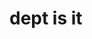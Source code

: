 <html>
  <head>
    <title>oh the one</title>
  </head>
  <body>
    <h1>dept is it</h1>
  </body>
</html>
